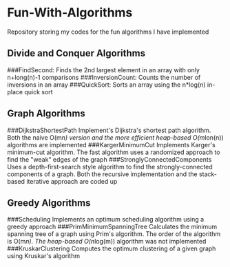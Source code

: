 # Fun-With-Algorithms
Repository storing my codes for the fun algorithms I have implemented


## **Divide and Conquer Algorithms**
###FindSecond: 
Finds the 2nd largest element in an array with only n+long(n)-1 comparisons
###InversionCount:
Counts the number of inversions in an array
###QuickSort:
Sorts an array using the n*log(n) in-place quick sort

## **Graph Algorithms**
###DijkstraShortestPath
Implement's Dijkstra's shortest path algorithm. Both the naive O(m*n) version and the more efficient heap-based O(m*lon(n)) algorithms are implemented
###KargerMinimumCut
Implements Karger's minimum-cut algorithm. The fast algorithm uses a randomized approach to find the "weak" edges of the graph
###StronglyConnectedComponents
Uses a depth-first-search style algorithm to find the strongly-connected components of a graph. Both the recursive implementation and the stack-based iterative approach are coded up

## **Greedy Algorithms**
###Scheduling
Implements an optimum scheduling algorithm using a greedy approach
###PrimMinimumSpanningTree
Calculates the minimum spanning tree of a graph using Prim's algorithm. The order of the algorithm is O(m*n). The heap-based O(n*log(m)) algorithm was not implemented
###KruskarClustering
Computes the optimum clustering of a given graph using Kruskar's algorithm
